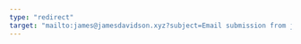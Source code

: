 ```yaml
---
type: "redirect"
target: "mailto:james@jamesdavidson.xyz?subject=Email submission from jamesdavidson.xyz"
---
```

